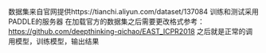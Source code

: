 
  数据集来自官网提供https://tianchi.aliyun.com/dataset/137084
	训练和测试采用PADDLE的服务器
  在加载官方的数据集之后需要更改格式参考：https://github.com/deepthinking-qichao/EAST_ICPR2018
  之后就是正常的调用模型，训练模型，输出结果
